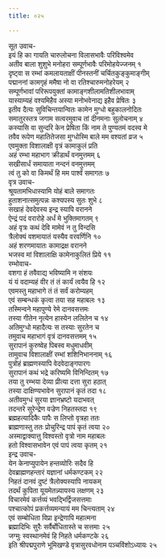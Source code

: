 ```yaml
---
title: ०२५

---
```

सूत उवाच-  
इयं हि का गायति चारुलोचना विलासभावैः परिविश्वमेव  
अतीव बाला शुशुभे मनोहरा सम्पूर्णभावैः परिमोहयेज्जनम् १  
दृष्ट्वा स रम्भां कमलायताक्षीं पीनस्तनीं चर्चितकुङ्कुमाङ्गीम्  
पद्माननां कामगृहं ममैषा नो वा रतिश्चारुमनोहरेयम् २  
सम्पूर्णभावां परिरूपयुक्तां कामाङ्गशीलामतिशीलभावाम्  
यास्याम्यहं वश्यमिहैव अस्या मनोभवेनाद्य इहैव प्रेषितः ३  
इतीव दैत्यः सुविचिन्तयान्वितः कामेन मुग्धो बहुकालनोदितः  
समातुरस्तत्र जगाम सत्वरमुवाच तां दीनमनाः सुलोचनाम् ४  
कस्यासि वा सुन्दरि केन प्रेषिता किं नाम ते पुण्यतमं वदस्व मे  
तवैव रूपेण महातितेजसा मुग्धोस्मि बाले मम वश्यतां व्रज ५  
एवमुक्ता विशालाक्षी वृत्रं कामाकुलं प्रति  
अहं रम्भा महाभाग क्रीडार्थं वनमुत्तमम् ६  
सखीसार्धं समायाता नन्दनं वनमुत्तमम्  
त्वं तु को वा किमर्थं हि मम पार्श्वं समागतः ७  
वृत्र उवाच-  
श्रूयतामभिधास्यामि योहं बाले समागतः  
हुताशनात्समुत्पन्नः कश्यपस्य सुतः शुभे ८  
सखाहं देवदेवस्य इन्द्र स्यापि वरानने  
ऐन्द्रं पदं वरारोहे अर्धं मे भुक्तिमागतम् ९  
अहं वृत्रः कथं देवि मामेवं न तु विन्दसि  
त्रैलोक्यं वशमायातं यस्यैव वरवर्णिनि १०  
अहं शरणमायातः कामाद्रक्ष वरानने  
भजस्व मां विशालाक्षि कामेनाकुलितं प्रिये ११  
रम्भोवाच-  
वशगा हं तवैवाद्य भविष्यामि न संशयः  
यं यं वदाम्यहं वीर तं तं कार्यं त्वयैव हि १२  
एवमस्तु महाभागे तं तं सर्वं करोम्यहम्  
एवं सम्बन्धकं कृत्वा तया सह महाबलः १३  
तस्मिन्वने महापुण्ये रेमे दानवसत्तमः  
तस्या गीतेन नृत्येन हास्येन ललितेन च १४  
अतिमुग्धो महादैत्यः स तस्याः सुरतेन च  
तमुवाच महाभागं वृत्रं दानवसत्तमम् १५  
सुरापानं कुरुष्वेह पिबस्व मधुमाधवीम्  
तामुवाच विशालाक्षीं रम्भां शशिनिभाननाम् १६  
पुत्रोहं ब्राह्मणस्यापि वेदवेदाङ्गपारगः  
सुरापानं कथं भद्रे करिष्यमि विनिन्दितम् १७  
तया तु रम्भया देव्या प्रीत्या दत्ता सुरा हठात्  
तस्या दाक्षिण्यभावेन सुरापानं कृतं तदा १८  
अतीवमुग्धं सुरया ज्ञानभ्रष्टो यदाभवत्  
तदन्तरे सुरेन्द्रेण वज्रेण निहतस्तदा १९  
ब्रह्महत्यादिकैः पापैः स लिप्तो वृत्रहा ततः  
ब्राह्मणास्तु ततः प्रोचुरिन्द्र पापं कृतं त्वया २०  
अस्माद्वाक्यात्तु विश्वस्तो वृत्रो नाम महाबलः  
हतो विश्वासभावेन एवं पापं त्वया कृतम् २१  
इन्द्र उवाच-  
येन केनाप्युपायेन हन्तव्योरिः सदैव हि  
देवब्राह्मणहन्तारं यज्ञानां धर्मकण्टकम् २२  
निहतं दानवं दुष्टं त्रैलोक्यस्यापि नायकम्  
तदर्थं कुपिता यूयमेतन्न्यायस्य लक्षणम् २३  
विचारमेवं कर्त्तव्यं भवद्भिर्द्विजसत्तमाः  
पश्चात्कोपं प्रकर्त्तव्यमन्यायं मम चिन्त्यताम् २४  
एवं सम्बोधिता विप्रा इन्द्रेणापि महात्मना  
ब्रह्मादिभिः सुरैः सर्वैर्बोधितास्ते च सत्तमाः २५  
जग्मुः स्वस्थानमेवं हि निहते धर्मकण्टके २६  
इति श्रीपद्मपुराणे भूमिखण्डे वृत्रासुरवधोनाम पञ्चविंशोऽध्यायः २५